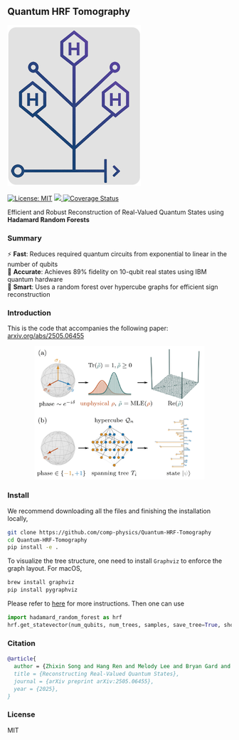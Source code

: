 ## Quantum HRF Tomography
<img src="assets/logo-qht.png" alt="HRF Banner" width="300"/>

[![License: MIT](https://img.shields.io/badge/License-MIT-yellow.svg)](#license)
<a href="https://github.com/comp-physics/Quantum-HRF-Tomography/actions">
<img src="https://github.com/comp-physics/Quantum-HRF-Tomography/actions/workflows/ci.yml/badge.svg" />
</a>
[![Coverage Status](https://coveralls.io/repos/github/comp-physics/Quantum-HRF-Tomography/badge.svg)](https://coveralls.io/github/comp-physics/Quantum-HRF-Tomography)

Efficient and Robust Reconstruction of Real-Valued Quantum States using **Hadamard Random Forests**

### Summary

⚡ **Fast**: Reduces required quantum circuits from exponential to linear in the number of qubits  
🎯 **Accurate**: Achieves 89% fidelity on 10-qubit real states using IBM quantum hardware  
🧠 **Smart**: Uses a random forest over hypercube graphs for efficient sign reconstruction  

### Introduction

This is the code that accompanies the following paper: [arxiv.org/abs/2505.06455](https://arxiv.org/abs/2505.06455)

<div align="center">
<img src="https://github.com/comp-physics/Quantum-HRF-Tomography/blob/master/assets/overview.png" height="300px"> 
</div>

### Install 

We recommend downloading all the files and finishing the installation locally,

```bash
git clone https://github.com/comp-physics/Quantum-HRF-Tomography
cd Quantum-HRF-Tomography
pip install -e .
```

To visualize the tree structure, one need to install `Graphviz` to enforce the graph layout. For macOS,

```bash
brew install graphviz
pip install pygraphviz
```

Please refer to [here](https://www.graphviz.org/download/) for more instructions. Then one can use 

```python
import hadamard_random_forest as hrf
hrf.get_statevector(num_qubits, num_trees, samples, save_tree=True, show_tree=True)
```

### Citation

```bibtex
@article{
  author = {Zhixin Song and Hang Ren and Melody Lee and Bryan Gard and Nicolas Renaud and Spencer H. Bryngelson},
  title = {Reconstructing Real-Valued Quantum States},
  journal = {arXiv preprint arXiv:2505.06455},
  year = {2025},
}
```


### License

MIT
